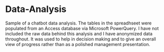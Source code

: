 # Data-Analysis
Sample of a chatbot data analysis. The tables in the spreadhseet were populated from an Access database via Microsoft PowerQuery. I have not included the raw data behind this analysis and I have anonymized data throughout.
It was used to help in decision making and to give an overall view of progress rather than as a polished management presentation.
